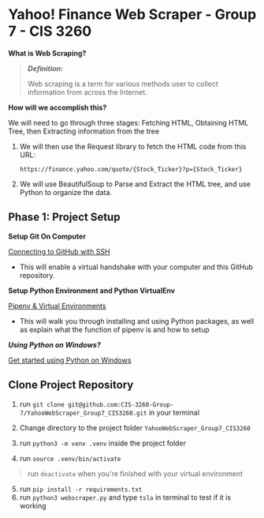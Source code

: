 # Yahoo! Finance Web Scraper - Group 7 - CIS 3260

**What is Web Scraping?**

> ***Definition:***
>
> Web scraping is a term for various methods user to collect information from across the Internet.



**How will we accomplish this?**

We will need to go through three stages: Fetching HTML, Obtaining HTML Tree, then Extracting information from the tree

1. We will then use the Request library to fetch the HTML code from this URL:

   ```https://finance.yahoo.com/quote/{Stock_Ticker}?p={Stock_Ticker}```

2. We  will use BeautifulSoup to Parse and Extract the HTML tree, and use Python to organize the data.



## Phase 1: Project Setup
 
**Setup Git On Computer**

[Connecting to GitHub with SSH](https://docs.github.com/en/free-pro-team@latest/github/authenticating-to-github/connecting-to-github-with-ssh)

- This will enable a virtual handshake with your computer and this GitHub repository.

**Setup Python Environment and Python VirtualEnv**

[Pipenv & Virtual Environments](https://docs.python-guide.org/dev/virtualenvs/)

* This will walk you through installing and using Python packages, as well as explain what the function of pipenv is and how to setup 

***Using Python on Windows?***

[Get started using Python on Windows](https://docs.microsoft.com/en-us/windows/python/web-frameworks)



## Clone Project Repository

1. run ```git clone git@github.com:CIS-3260-Group-7/YahooWebScraper_Group7_CIS3260.git``` in your terminal

2. Change directory to the project folder ```YahooWebScraper_Group7_CIS3260```

3. run ```python3 -m venv .venv``` inside the project folder

4. run ```source .venv/bin/activate```

> run ```deactivate``` when you're finished with your virtual environment

5. run ```pip install -r requirements.txt```
6. run ```python3 webscraper.py``` and type ```tsla``` in terminal to test if it is working

